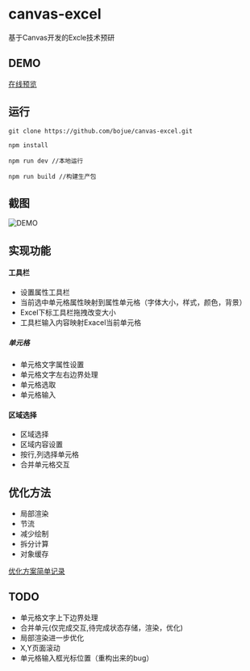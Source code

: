 # canvas-excel

基于Canvas开发的Excle技术预研

## DEMO

[在线预览](https://bojue.github.io/canvas-excel)

## 运行

```
git clone https://github.com/bojue/canvas-excel.git

npm install 

npm run dev //本地运行
 
npm run build //构建生产包

```

## 截图

![DEMO](https://github.com/bojue/canvas-excel/raw/master/src/assets/demo.PNG)

## 实现功能

#### 工具栏

- 设置属性工具栏
- 当前选中单元格属性映射到属性单元格（字体大小，样式，颜色，背景）
- Excel下标工具栏拖拽改变大小
- 工具栏输入内容映射Exacel当前单元格

##### 单元格

- 单元格文字属性设置
- 单元格文字左右边界处理
- 单元格选取
- 单元格输入

#### 区域选择

- 区域选择
- 区域内容设置
- 按行,列选择单元格
- 合并单元格交互

## 优化方法

- 局部渲染
- 节流
- 减少绘制
- 拆分计算
- 对象缓存

[优化方案简单记录](https://github.com/bojue/canvas-excel/issues/5)

## TODO

- 单元格文字上下边界处理
- 合并单元(仅完成交互,待完成状态存储，渲染，优化)
- 局部渲染进一步优化
- X,Y页面滚动
- 单元格输入框光标位置（重构出来的bug）




